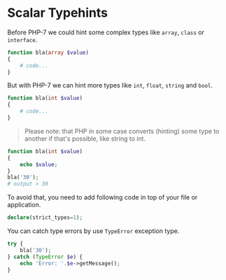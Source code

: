 # Scalar Typehints

Before PHP-7 we could hint some complex types like <code>array</code>, <code>class</code> or <code>interface</code>.
```php
function bla(array $value)
{
    # code...
}
```
But with PHP-7 we can hint more types like <code>int</code>, <code>float</code>, <code>string</code> and <code>bool</code>.
```php
function bla(int $value)
{
    # code...
}
```
> Please note: that PHP in some case converts (hinting) some type to another if that's possible, like string to int.
```php
function bla(int $value)
{
    echo $value;
}
bla('30');
# output > 30
```
To avoid that, you need to add following code in top of your file or application.
```php
declare(strict_types=1);
```
You can catch type errors by use <code>TypeError</code> exception type.
```php
try {
    bla('30');
} catch (TypeError $e) {
    echo 'Error: '.$e->getMessage();
}
```